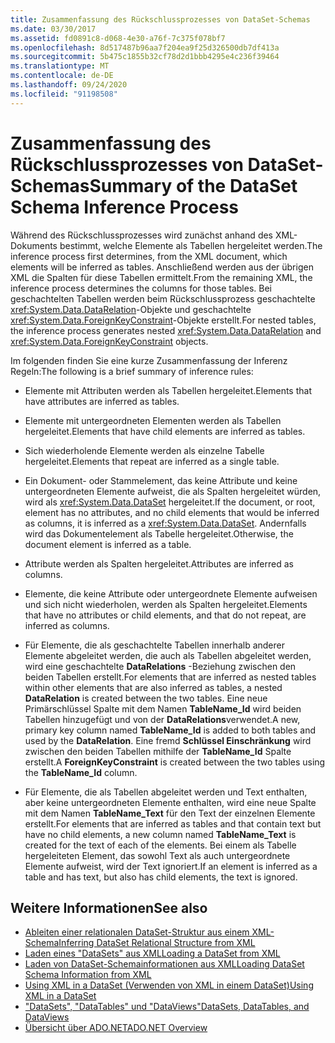 ```yaml
---
title: Zusammenfassung des Rückschlussprozesses von DataSet-Schemas
ms.date: 03/30/2017
ms.assetid: fd0891c8-d068-4e30-a76f-7c375f078bf7
ms.openlocfilehash: 8d517487b96aa7f204ea9f25d326500db7df413a
ms.sourcegitcommit: 5b475c1855b32cf78d2d1bbb4295e4c236f39464
ms.translationtype: MT
ms.contentlocale: de-DE
ms.lasthandoff: 09/24/2020
ms.locfileid: "91198508"
---
```

# <a name="summary-of-the-dataset-schema-inference-process"></a><span data-ttu-id="61815-102">Zusammenfassung des Rückschlussprozesses von DataSet-Schemas</span><span class="sxs-lookup"><span data-stu-id="61815-102">Summary of the DataSet Schema Inference Process</span></span>

<span data-ttu-id="61815-103">Während des Rückschlussprozesses wird zunächst anhand des XML-Dokuments bestimmt, welche Elemente als Tabellen hergeleitet werden.</span><span class="sxs-lookup"><span data-stu-id="61815-103">The inference process first determines, from the XML document, which elements will be inferred as tables.</span></span> <span data-ttu-id="61815-104">Anschließend werden aus der übrigen XML die Spalten für diese Tabellen ermittelt.</span><span class="sxs-lookup"><span data-stu-id="61815-104">From the remaining XML, the inference process determines the columns for those tables.</span></span> <span data-ttu-id="61815-105">Bei geschachtelten Tabellen werden beim Rückschlussprozess geschachtelte <xref:System.Data.DataRelation>-Objekte und geschachtelte <xref:System.Data.ForeignKeyConstraint>-Objekte erstellt.</span><span class="sxs-lookup"><span data-stu-id="61815-105">For nested tables, the inference process generates nested <xref:System.Data.DataRelation> and <xref:System.Data.ForeignKeyConstraint> objects.</span></span>  
  
 <span data-ttu-id="61815-106">Im folgenden finden Sie eine kurze Zusammenfassung der Inferenz Regeln:</span><span class="sxs-lookup"><span data-stu-id="61815-106">The following is a brief summary of inference rules:</span></span>  
  
- <span data-ttu-id="61815-107">Elemente mit Attributen werden als Tabellen hergeleitet.</span><span class="sxs-lookup"><span data-stu-id="61815-107">Elements that have attributes are inferred as tables.</span></span>  
  
- <span data-ttu-id="61815-108">Elemente mit untergeordneten Elementen werden als Tabellen hergeleitet.</span><span class="sxs-lookup"><span data-stu-id="61815-108">Elements that have child elements are inferred as tables.</span></span>  
  
- <span data-ttu-id="61815-109">Sich wiederholende Elemente werden als einzelne Tabelle hergeleitet.</span><span class="sxs-lookup"><span data-stu-id="61815-109">Elements that repeat are inferred as a single table.</span></span>  
  
- <span data-ttu-id="61815-110">Ein Dokument- oder Stammelement, das keine Attribute und keine untergeordneten Elemente aufweist, die als Spalten hergeleitet würden, wird als <xref:System.Data.DataSet> hergeleitet.</span><span class="sxs-lookup"><span data-stu-id="61815-110">If the document, or root, element has no attributes, and no child elements that would be inferred as columns, it is inferred as a <xref:System.Data.DataSet>.</span></span> <span data-ttu-id="61815-111">Andernfalls wird das Dokumentelement als Tabelle hergeleitet.</span><span class="sxs-lookup"><span data-stu-id="61815-111">Otherwise, the document element is inferred as a table.</span></span>  
  
- <span data-ttu-id="61815-112">Attribute werden als Spalten hergeleitet.</span><span class="sxs-lookup"><span data-stu-id="61815-112">Attributes are inferred as columns.</span></span>  
  
- <span data-ttu-id="61815-113">Elemente, die keine Attribute oder untergeordnete Elemente aufweisen und sich nicht wiederholen, werden als Spalten hergeleitet.</span><span class="sxs-lookup"><span data-stu-id="61815-113">Elements that have no attributes or child elements, and that do not repeat, are inferred as columns.</span></span>  
  
- <span data-ttu-id="61815-114">Für Elemente, die als geschachtelte Tabellen innerhalb anderer Elemente abgeleitet werden, die auch als Tabellen abgeleitet werden, wird eine geschachtelte **DataRelations** -Beziehung zwischen den beiden Tabellen erstellt.</span><span class="sxs-lookup"><span data-stu-id="61815-114">For elements that are inferred as nested tables within other elements that are also inferred as tables, a nested **DataRelation** is created between the two tables.</span></span> <span data-ttu-id="61815-115">Eine neue Primärschlüssel Spalte mit dem Namen **TableName_Id** wird beiden Tabellen hinzugefügt und von der **DataRelations**verwendet.</span><span class="sxs-lookup"><span data-stu-id="61815-115">A new, primary key column named **TableName_Id** is added to both tables and used by the **DataRelation**.</span></span> <span data-ttu-id="61815-116">Eine fremd **Schlüssel Einschränkung** wird zwischen den beiden Tabellen mithilfe der **TableName_Id** Spalte erstellt.</span><span class="sxs-lookup"><span data-stu-id="61815-116">A **ForeignKeyConstraint** is created between the two tables using the **TableName_Id** column.</span></span>  
  
- <span data-ttu-id="61815-117">Für Elemente, die als Tabellen abgeleitet werden und Text enthalten, aber keine untergeordneten Elemente enthalten, wird eine neue Spalte mit dem Namen **TableName_Text** für den Text der einzelnen Elemente erstellt.</span><span class="sxs-lookup"><span data-stu-id="61815-117">For elements that are inferred as tables and that contain text but have no child elements, a new column named **TableName_Text** is created for the text of each of the elements.</span></span> <span data-ttu-id="61815-118">Bei einem als Tabelle hergeleiteten Element, das sowohl Text als auch untergeordnete Elemente aufweist, wird der Text ignoriert.</span><span class="sxs-lookup"><span data-stu-id="61815-118">If an element is inferred as a table and has text, but also has child elements, the text is ignored.</span></span>  
  
## <a name="see-also"></a><span data-ttu-id="61815-119">Weitere Informationen</span><span class="sxs-lookup"><span data-stu-id="61815-119">See also</span></span>

- [<span data-ttu-id="61815-120">Ableiten einer relationalen DataSet-Struktur aus einem XML-Schema</span><span class="sxs-lookup"><span data-stu-id="61815-120">Inferring DataSet Relational Structure from XML</span></span>](inferring-dataset-relational-structure-from-xml.md)
- [<span data-ttu-id="61815-121">Laden eines "DataSets" aus XML</span><span class="sxs-lookup"><span data-stu-id="61815-121">Loading a DataSet from XML</span></span>](loading-a-dataset-from-xml.md)
- [<span data-ttu-id="61815-122">Laden von DataSet-Schemainformationen aus XML</span><span class="sxs-lookup"><span data-stu-id="61815-122">Loading DataSet Schema Information from XML</span></span>](loading-dataset-schema-information-from-xml.md)
- [<span data-ttu-id="61815-123">Using XML in a DataSet (Verwenden von XML in einem DataSet)</span><span class="sxs-lookup"><span data-stu-id="61815-123">Using XML in a DataSet</span></span>](using-xml-in-a-dataset.md)
- [<span data-ttu-id="61815-124">"DataSets", "DataTables" und "DataViews"</span><span class="sxs-lookup"><span data-stu-id="61815-124">DataSets, DataTables, and DataViews</span></span>](index.md)
- [<span data-ttu-id="61815-125">Übersicht über ADO.NET</span><span class="sxs-lookup"><span data-stu-id="61815-125">ADO.NET Overview</span></span>](../ado-net-overview.md)
